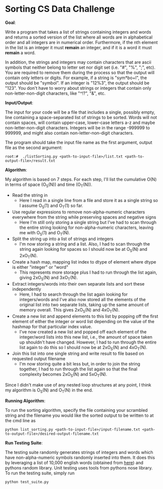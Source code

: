# Sorting CS Data Challenge
**Goal**:

Write a program that takes a list of strings containing integers and words and returns a sorted version of
the list where all words are in alphabetical order and all integers are in numerical order. Furthermore, if
the nth element in the list is an integer it must **remain** an integer, and if it is a word it must **remain** a word.

In addition, the strings and integers may contain characters that are ascii symbols that neither belong to letter set
nor digit set (i.e. "#", "%", ";", etc). You are required to remove them during the process so that the output will
contain only letters or digits. For example, if a string is "sym*bo+l", the output should be "symbol". If an integer
is "12%3", the output should be "123". You don't have to worry about strings or integers that contain only
non-letter-non-digit characters, like "^!?", "&", etc.

**Input/Output**:

The input for your code will be a file that includes a single, possibly empty, line containing a space-separated list of strings to be sorted. Words will not contain spaces, will contain upper-case, lower-case letters a-z and maybe non-letter-non-digit characters. Integers will be in the range -999999 to 999999, and might also contain non-letter-non-digit characters.

The program should take the input file name as the first argument, output file as the second argument:

	root:#  ./listSorting.py <path-to-input-file>/list.txt <path-to-output-file>/result.txt

**Algorithm**:

My algorithm is based on 7 steps. For each step, I'll list the cumulative O(N) in terms of space (O<sub>S</sub>(N)) and time (O<sub>T</sub>(N)).
* Read the string in
    * Here I read in a single line from a file and store it as a single string so I assume O<sub>S</sub>(1) and O<sub>T</sub>(1) so far.
* Use regular expressions to remove non-alpha-numeric characters everywhere from the string while preserving spaces and negative signs
    * Here I'm still only storing a single string but I've had to scan through the entire string looking for non-alpha-numeric characters, leaving me with O<sub>S</sub>(1) and O<sub>T</sub>(N).
* Split the string up into a list of strings and integers
    * I'm now storing a string and a list. Also, I had to scan through the string again looking for spaces so I should now be at O<sub>S</sub>(N) and 2xO<sub>T</sub>(N).
* Create a hash map, mapping list index to dtype of element where dtype is either "integer" or "word"
    * This represents more storage plus I had to run through the list again, giving 2xO<sub>S</sub>(N) and 3xO<sub>T</sub>(N).
* Extract integers/words into their own separate lists and sort these independently
    * Here, I had to search through the list again looking for integers/words and I've also now stored all the elements of the original list into two separate lists, taking up the same amount of memory overall. This gives 2xO<sub>S</sub>(N) and 4xO<sub>T</sub>(N).
* Create a new list and append elements to this list by popping off the first element of either the integer or word list depending on the value of the hashmap for that particular index value.
    * I've now created a new list and popped off each element of the integer/word lists into this new list, i.e., the amount of space taken up shouldn't have changed. However, I had to run through the entire list again to do this so I should now be at 2xO<sub>S</sub>(N) and 4xO<sub>T</sub>(N).
* Join this list into one single string and write result to file based on requested output filename
    * I'm now storing quite a bit less but, in order to join the string together, I had to run through the list again so that the final complexity becomes 2xO<sub>S</sub>(N) and 5xO<sub>T</sub>(N).

Since I didn't make use of any nested loop structures at any point, I think my algorithm is O<sub>S</sub>(N) and O<sub>T</sub>(N) in the end.


**Running Algorithm**:

To run the sorting algorithm, specify the file containing your scrambled string and the filename you would like the sorted output to be written to at the cmd line as

    python list_sorting.py <path-to-input-file>/input-filename.txt <path-to-output-file>/desired-output-filename.txt

**Run Testing Suite**:

The testing suite randomly generates strings of integers and words which have non-alpha-numeric symbols randomly inserted into them. It does this by leveraging a list of 10,000 english words (obtained from [here](https://github.com/first20hours/google-10000-english/blob/master/google-10000-english-no-swears.txt)) and pythons random library. Unit testing uses tools from pythons nose library. To run the testing suite, simply run

    python test_suite.py